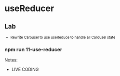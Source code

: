 <!-- .slide: class="exercice" -->

# useReducer

## Lab

<small>

- Rewrite Carousel to use useReduce to handle all Carousel state

</small>

### npm run 11-use-reducer

Notes:

- LIVE CODING
